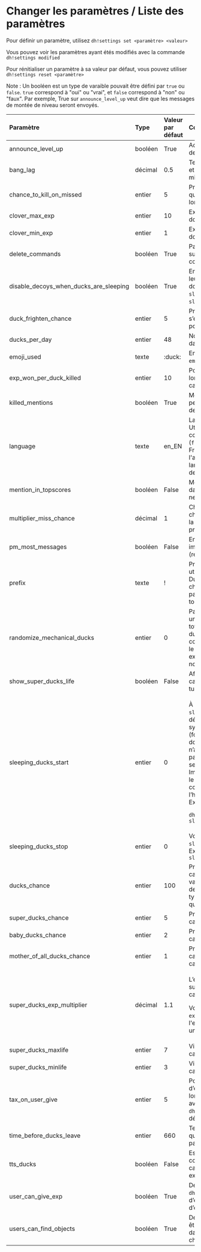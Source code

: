 # Changer les paramètres / Liste des paramètres

Pour définir un paramètre, utilisez `dh!settings set <paramètre> <valeur>`

Vous pouvez voir les paramètres ayant étés modifiés avec la commande `dh!settings modified`

Pour rénitialiser un paramètre à sa valeur par défaut, vous pouvez utiliser `dh!settings reset <paramètre>`

Note : Un booléen est un type de varaible pouvait être défini par `true` ou `false`. `true` correspond à "oui" ou "vrai", et `false` correspond à "non" ou "faux". Par exemple, True sur `announce_level_up` veut dire que les messages de montée de niveau seront envoyés.

<table>
  <thead>
    <tr>
      <th style="text-align:left">Param&#xE8;tre</th>
      <th style="text-align:left">Type</th>
      <th style="text-align:left">Valeur par d&#xE9;faut</th>
      <th style="text-align:left">Commentaire</th>
    </tr>
  </thead>
  <tbody>
    <tr>
      <td style="text-align:left">announce_level_up</td>
      <td style="text-align:left">bool&#xE9;en</td>
      <td style="text-align:left">True</td>
      <td style="text-align:left">Activer ou pas les messages de mont&#xE9;e de niveau.</td>
    </tr>
    <tr>
      <td style="text-align:left">bang_lag</td>
      <td style="text-align:left">d&#xE9;cimal</td>
      <td style="text-align:left">0.5</td>
      <td style="text-align:left">Temps en seconde entre le tir et la r&#xE9;ponse du bot. Peut &#xEA;tre
        mis &#xE0; 0 pour &#xEA;tre d&#xE9;sactiv&#xE9;.</td>
    </tr>
    <tr>
      <td style="text-align:left">chance_to_kill_on_missed</td>
      <td style="text-align:left">entier</td>
      <td style="text-align:left">5</td>
      <td style="text-align:left">Probabilit&#xE9; en pourcentage qu&#x2019;un chasseur tue quelqu&#x2019;un
        lors d&#x2019;un tir rat&#xE9;.</td>
    </tr>
    <tr>
      <td style="text-align:left">clover_max_exp</td>
      <td style="text-align:left">entier</td>
      <td style="text-align:left">10</td>
      <td style="text-align:left">Exp&#xE9;rience bonus maximale donn&#xE9;e par un tr&#xE8;fle</td>
    </tr>
    <tr>
      <td style="text-align:left">clover_min_exp</td>
      <td style="text-align:left">entier</td>
      <td style="text-align:left">1</td>
      <td style="text-align:left">Exp&#xE9;rience bonus minimale donn&#xE9;e par un tr&#xE8;fle</td>
    </tr>
    <tr>
      <td style="text-align:left">delete_commands</td>
      <td style="text-align:left">bool&#xE9;en</td>
      <td style="text-align:left">True</td>
      <td style="text-align:left">Param&#xE8;tre anti-spam : supprimer les messages contenant les commandes</td>
    </tr>
    <tr>
      <td style="text-align:left">disable_decoys_when_ducks_are_sleeping</td>
      <td style="text-align:left">bool&#xE9;en</td>
      <td style="text-align:left">True</td>
      <td style="text-align:left">Emp&#xEA;che l&#x2019;utilisation de leurres quand les canards dorment.
        (Voir les param&#xE8;tres <code>sleeping_ducks_start</code> et <code>sleeping_ducks_stop</code>)</td>
    </tr>
    <tr>
      <td style="text-align:left">duck_frighten_chance</td>
      <td style="text-align:left">entier</td>
      <td style="text-align:left">5</td>
      <td style="text-align:left">Probabilit&#xE9; qu&#x2019;un canard s&#x2019;enfuit lors d&#x2019;un
        tir, en pourcentage.</td>
    </tr>
    <tr>
      <td style="text-align:left">ducks_per_day</td>
      <td style="text-align:left">entier</td>
      <td style="text-align:left">48</td>
      <td style="text-align:left">Nombre de canards par jour dans un salon textuel.</td>
    </tr>
    <tr>
      <td style="text-align:left">emoji_used</td>
      <td style="text-align:left">texte</td>
      <td style="text-align:left">:duck:</td>
      <td style="text-align:left">Emoji utilis&#xE9; si le param&#xE8;tre <code>emoji_ducks</code> est activ&#xE9;.</td>
    </tr>
    <tr>
      <td style="text-align:left">exp_won_per_duck_killed</td>
      <td style="text-align:left">entier</td>
      <td style="text-align:left">10</td>
      <td style="text-align:left">Points d&#x2019;exp&#xE9;rience gagn&#xE9;s lorsque un chasseur a tu&#xE9;
        un canard.</td>
    </tr>
    <tr>
      <td style="text-align:left">killed_mentions</td>
      <td style="text-align:left">bool&#xE9;en</td>
      <td style="text-align:left">True</td>
      <td style="text-align:left">Mentionner ou pas les personnes se faisant tirer dessus par un chasseur.</td>
    </tr>
    <tr>
      <td style="text-align:left">language</td>
      <td style="text-align:left">texte</td>
      <td style="text-align:left">en_EN</td>
      <td style="text-align:left">Langue utilis&#xE9;e par le bot. Utilisez le format codedulangage_CODEDUPAYS
        (<code>fr_FR </code>pour le fran&#xE7;ais de France, <code>hu_HU</code>, <code>en_US</code> pour
        l&apos;anglais am&#xE9;ricain&#x2026;). If the language is not found, this
        will default to English.</td>
    </tr>
    <tr>
      <td style="text-align:left">mention_in_topscores</td>
      <td style="text-align:left">bool&#xE9;en</td>
      <td style="text-align:left">False</td>
      <td style="text-align:left">Mentionner les chasseurs dans le tableau de score (Cela ne notifiera personne).</td>
    </tr>
    <tr>
      <td style="text-align:left">multiplier_miss_chance</td>
      <td style="text-align:left">d&#xE9;cimal</td>
      <td style="text-align:left">1</td>
      <td style="text-align:left">Changer la probabilit&#xE9; pour un chasseur de rater son tir. Plus la
        valeur est &#xE9;vev&#xE9;e, plus la probabilit&#xE9; de rater est haute.</td>
    </tr>
    <tr>
      <td style="text-align:left">pm_most_messages</td>
      <td style="text-align:left">bool&#xE9;en</td>
      <td style="text-align:left">False</td>
      <td style="text-align:left">Envoyer les messages non-importants par message priv&#xE9; (rechargement,
        achats&#x2026;)</td>
    </tr>
    <tr>
      <td style="text-align:left">prefix</td>
      <td style="text-align:left">texte</td>
      <td style="text-align:left">!</td>
      <td style="text-align:left">Pr&#xE9;fixe utilis&#xE9;. Si un autre bot utilise le m&#xEA;me pr&#xE9;fixe
        que DuckHunt, vous pouvez le changer. Peu importe le param&#xE8;tre, le
        bot r&#xE9;pondra tout le temps au pr&#xE9;fixe <code>dh!</code>
      </td>
    </tr>
    <tr>
      <td style="text-align:left">randomize_mechanical_ducks</td>
      <td style="text-align:left">entier</td>
      <td style="text-align:left">0</td>
      <td style="text-align:left">Param&#xE8;tre &#xE0; trois niveaux. &#xC0; 0, un canard m&#xE9;canique
        sera totalement unique. &#xC0; 1, le cri du canard m&#xE9;canique sera
        comme un canard normal. &#xC0; 2, le canard m&#xE9;canique sera exactement
        comme un canard normal.</td>
    </tr>
    <tr>
      <td style="text-align:left">show_super_ducks_life</td>
      <td style="text-align:left">bool&#xE9;en</td>
      <td style="text-align:left">False</td>
      <td style="text-align:left">Affiche la vie des super canards lorsqu&#x2019;ils ne sont pas tu&#xE9;s</td>
    </tr>
    <tr>
      <td style="text-align:left">sleeping_ducks_start</td>
      <td style="text-align:left">entier</td>
      <td style="text-align:left">0</td>
      <td style="text-align:left">
        <p>&#xC0; utiliser avec <code>sleeping_ducks_stop</code>, pour d&#xE9;finir
          une intervalle avec le syst&#xE8;me horaire militaire (format 24) o&#xF9;
          les canard dormiront, et donc n&#x2019;appara&#xEE;tront pas. Le param&#xE8;tre
          &#xAB; ducks_per_day &#xBB; sera toujours pris en compte. Important : L&#x2019;heure
          utilis&#xE9; par le bot est en UTC+0. Tapez la commande dh!time pour voir
          l&#x2019;heure actuelle pour le bot.
          <br />Exemple :</p>
        <p><code>dh!settings set sleeping_ducks_start 22</code>
        </p>
      </td>
    </tr>
    <tr>
      <td style="text-align:left">sleeping_ducks_stop</td>
      <td style="text-align:left">entier</td>
      <td style="text-align:left">0</td>
      <td style="text-align:left">Voir le param&#xE8;tre <code>sleeping_ducks_start</code>. Exemple : <code>dh!settings set sleeping_ducks_stop 10</code>
      </td>
    </tr>
    <tr>
      <td style="text-align:left">ducks_chance</td>
      <td style="text-align:left">entier</td>
      <td style="text-align:left">100</td>
      <td style="text-align:left">Probabilit&#xE9; qu&apos;un nouveau canard soit normal. (Plus la valeur
        est grande, plus il y a des chances que ce soit ce type de canard. 0 veut
        dire qu&apos;il n&apos;appara&#xEE;tera jamais.)</td>
    </tr>
    <tr>
      <td style="text-align:left">super_ducks_chance</td>
      <td style="text-align:left">entier</td>
      <td style="text-align:left">5</td>
      <td style="text-align:left">Probabilit&#xE9; qu&apos;un nouveau canard soit un super canard.</td>
    </tr>
    <tr>
      <td style="text-align:left">baby_ducks_chance</td>
      <td style="text-align:left">entier</td>
      <td style="text-align:left">2</td>
      <td style="text-align:left">Probabilit&#xE9; qu&apos;un nouveau canard soit un b&#xE9;b&#xE9; canard.</td>
    </tr>
    <tr>
      <td style="text-align:left">mother_of_all_ducks_chance</td>
      <td style="text-align:left">entier</td>
      <td style="text-align:left">1</td>
      <td style="text-align:left">Probabilit&#xE9; qu&apos;un nouveau canard soit la M&#xE8;re de tous les
        canards.</td>
    </tr>
    <tr>
      <td style="text-align:left">super_ducks_exp_multiplier</td>
      <td style="text-align:left">d&#xE9;cimal</td>
      <td style="text-align:left">1.1</td>
      <td style="text-align:left">
        <p>L&#x2019;exp&#xE9;rience gagn&#xE9;e quand un super canard est tu&#xE9;
          se calcule avec la formule</p>
        <p>Voir aussi le param&#xE8;tre <code>exp_won_per_duck_killed</code>, l&apos;exp&#xE9;rience
          gagn&#xE9;e lorsque un chasseur tue un canard.</p>
      </td>
    </tr>
    <tr>
      <td style="text-align:left">super_ducks_maxlife</td>
      <td style="text-align:left">entier</td>
      <td style="text-align:left">7</td>
      <td style="text-align:left">Vie maximale d&#x2019;un super canard.</td>
    </tr>
    <tr>
      <td style="text-align:left">super_ducks_minlife</td>
      <td style="text-align:left">entier</td>
      <td style="text-align:left">3</td>
      <td style="text-align:left">Vie minimale d&#x2019;un super canard.</td>
    </tr>
    <tr>
      <td style="text-align:left">tax_on_user_give</td>
      <td style="text-align:left">entier</td>
      <td style="text-align:left">5</td>
      <td style="text-align:left">Pourcentage de points d&#x2019;exp&#xE9;rience supprim&#xE9; lorsque un
        joueur en envoi avec la commande <code>dh!send_exp</code>. Mettre &#xE0;
        0 pour d&#xE9;sactiver la taxe.</td>
    </tr>
    <tr>
      <td style="text-align:left">time_before_ducks_leave</td>
      <td style="text-align:left">entier</td>
      <td style="text-align:left">660</td>
      <td style="text-align:left">Temps en secondes avant qu&#x2019;un canard parte s&#x2019;il n&#x2019;est
        pas tu&#xE9;.</td>
    </tr>
    <tr>
      <td style="text-align:left">tts_ducks</td>
      <td style="text-align:left">bool&#xE9;en</td>
      <td style="text-align:left">False</td>
      <td style="text-align:left">Essaye de parler avec la commande <code>/tts</code> quand un canard appara&#xEE;t.
        Param&#xE8;tre exp&#xE9;rimental.</td>
    </tr>
    <tr>
      <td style="text-align:left">user_can_give_exp</td>
      <td style="text-align:left">bool&#xE9;en</td>
      <td style="text-align:left">True</td>
      <td style="text-align:left">D&#xE9;fini si la commande <code>dh!send_exp</code>, qui permet d&#x2019;envoyer
        des points d&#x2019;exp&#xE9;rience, est autoris&#xE9;e.</td>
    </tr>
    <tr>
      <td style="text-align:left">users_can_find_objects</td>
      <td style="text-align:left">bool&#xE9;en</td>
      <td style="text-align:left">True</td>
      <td style="text-align:left">D&#xE9;fini si des objets peuvent &#xEA;tre trouv&#xE9;s al&#xE9;atoirement
        dans un buisson quand un chasseur tue un canard.</td>
    </tr>
  </tbody>
</table>